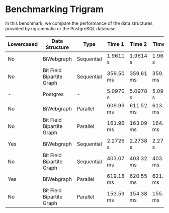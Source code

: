 # Benchmarking Trigram
In this benchmark, we compare the performance of the data structures provided by ngrammatic or the PostgreSQL database.

| Lowercased | Data Structure                         | Type      | Time 1            | Time 2            | Time 3            |
|------------|----------------------------------------|-----------|-------------------|-------------------|-------------------|
| No         | BiWebgraph                             | Sequential| 1.9611 s          | 1.9614 s          | 1.9618 s          |
| No         | Bit Field Bipartite Graph              | Sequential| 359.50 ms         | 359.61 ms         | 359.73 ms         |
| -          | Postgres                               | -         | 5.0970 s          | 5.0978 s          | 5.0986 s          |
| No         | BiWebgraph                             | Parallel  | 609.99 ms         | 611.52 ms         | 613.06 ms         |
| No         | Bit Field Bipartite Graph              | Parallel  | 161.96 ms         | 163.09 ms         | 164.22 ms         |
| Yes        | BiWebgraph                             | Sequential| 2.2726 s          | 2.2738 s          | 2.2751 s          |
| No         | Bit Field Bipartite Graph             | Sequential| 403.07 ms         | 403.32 ms         | 403.59 ms         |
| Yes        | BiWebgraph                             | Parallel  | 619.18 ms         | 620.55 ms         | 621.99 ms         |
| No         | Bit Field Bipartite Graph             | Parallel  | 153.59 ms         | 154.38 ms         | 155.18 ms         |
